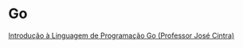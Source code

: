 # Go

[Introdução à Linguagem de Programação Go (Professor José Cintra)](https://josecintra.com/blog/wp-content/uploads/2020/07/introducao_programacao_go.pdf)